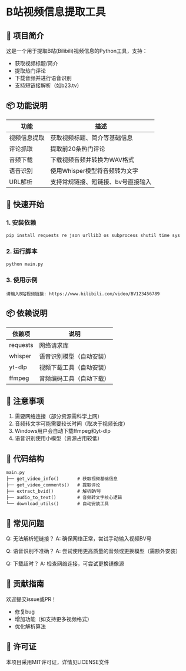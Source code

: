 # B站视频信息提取工具

## 📌 项目简介
这是一个用于提取B站(Bilibili)视频信息的Python工具，支持：
- 获取视频标题/简介
- 提取热门评论
- 下载音频并进行语音识别
- 支持短链接解析（如b23.tv）

## 📦 功能说明
| 功能 | 描述 |
|------|------|
| 视频信息提取 | 获取视频标题、简介等基础信息 |
| 评论抓取 | 提取前20条热门评论 |
| 音频下载 | 下载视频音频并转换为WAV格式 |
| 语音识别 | 使用Whisper模型将音频转为文字 |
| URL解析 | 支持常规链接、短链接、bv号直接输入 |

## 🚀 快速开始

### 1. 安装依赖
```bash
pip install requests re json urllib3 os subprocess shutil time sys
```

### 2. 运行脚本
```bash
python main.py
```

### 3. 使用示例
```
请输入B站视频链接: https://www.bilibili.com/video/BV123456789
```

## 📦 依赖说明
| 依赖项 | 说明 |
|--------|------|
| requests | 网络请求库 |
| whisper | 语音识别模型（自动安装） |
| yt-dlp | 视频下载工具（自动安装） |
| ffmpeg | 音频编码工具（自动下载） |

## 📌 注意事项
1. 需要网络连接（部分资源需科学上网）
2. 音频转文字可能需要较长时间（取决于视频长度）
3. Windows用户会自动下载ffmpeg和yt-dlp
4. 语音识别使用小模型（资源占用较低）

## 📌 代码结构
```
main.py
├── get_video_info()       # 获取视频基础信息
├── get_video_comments()   # 提取评论
├── extract_bvid()         # 解析BV号
├── audio_to_text()        # 音频转文字核心逻辑
└── download_utils()       # 自动安装工具
```

## 📌 常见问题
Q: 无法解析短链接？
A: 确保网络正常，尝试手动输入视频BV号

Q: 语音识别不准确？
A: 尝试使用更高质量的音频或更换模型（需额外安装）

Q: 下载超时？
A: 检查网络连接，可尝试更换镜像源

## 📌 贡献指南
欢迎提交issue或PR！
- 修复bug
- 增加功能（如支持更多视频格式）
- 优化解析算法

## 📝 许可证
本项目采用MIT许可证，详情见LICENSE文件
